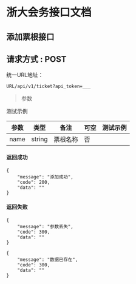 
# 浙大会务接口文档

## 添加票根接口
## 请求方式 : POST

统一URL地址：
	
```
URL/api/v1/ticket?api_token=___
```


> 参数

测试示例

| 参数 | 类型 | 备注 | 可空 | 测试示例 |
| --- | --- | --- | --- | --- |
| name| string | 票根名称 | 否 | |


#### 返回成功
```
{
    "message": "添加成功",
    "code": 200,
    "data": ""
}
```
#### 返回失败
```
{
    "message": "参数丢失",
    "code": 300,
    "data": ""
}

{
    "message": "数据已存在",
    "code": 300,
    "data": ""
}
```

